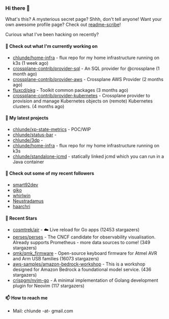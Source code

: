 ### Hi there 👋

What's this? A mysterious secret page? Shhh, don't tell anyone!
Want your own awesome profile page? Check out [readme-scribe](https://github.com/muesli/readme-scribe)!

Curious what I've been hacking on recently?

#### 👷 Check out what I'm currently working on

- [chlunde/home-infra](https://github.com/chlunde/home-infra) - flux repo for my home infrastructure running on k3s  (1 week ago)
- [crossplane-contrib/provider-sql](https://github.com/crossplane-contrib/provider-sql) - An SQL provider for @crossplane (1 month ago)
- [crossplane-contrib/provider-aws](https://github.com/crossplane-contrib/provider-aws) - Crossplane AWS Provider (2 months ago)
- [fluxcd/pkg](https://github.com/fluxcd/pkg) - Toolkit common packages (3 months ago)
- [crossplane-contrib/provider-kubernetes](https://github.com/crossplane-contrib/provider-kubernetes) - Crossplane provider to provision and manage Kubernetes objects on (remote) Kubernetes clusters. (4 months ago)

#### 🌱 My latest projects

- [chlunde/xp-state-metrics](https://github.com/chlunde/xp-state-metrics) - POC/WIP
- [chlunde/status-bar](https://github.com/chlunde/status-bar) - 
- [chlunde/3dp](https://github.com/chlunde/3dp) - 
- [chlunde/home-infra](https://github.com/chlunde/home-infra) - flux repo for my home infrastructure running on k3s 
- [chlunde/standalone-jcmd](https://github.com/chlunde/standalone-jcmd) - statically linked jcmd which you can run in a Java container



#### 👯 Check out some of my recent followers

- [smart92dev](https://github.com/smart92dev)
- [giko](https://github.com/giko)
- [whirlwin](https://github.com/whirlwin)
- [Neustradamus](https://github.com/Neustradamus)
- [haarchri](https://github.com/haarchri)

#### 🌟 Recent Stars

- [cosmtrek/air](https://github.com/cosmtrek/air) - ☁️ Live reload for Go apps (12453 stargazers)
- [perses/perses](https://github.com/perses/perses) - The CNCF candidate for observability visualisation. Already supports Prometheus - more data sources to come! (349 stargazers)
- [qmk/qmk_firmware](https://github.com/qmk/qmk_firmware) - Open-source keyboard firmware for Atmel AVR and Arm USB families (16073 stargazers)
- [aws-samples/amazon-bedrock-workshop](https://github.com/aws-samples/amazon-bedrock-workshop) - This is a workshop designed for Amazon Bedrock a foundational model service.   (436 stargazers)
- [crispgm/nvim-go](https://github.com/crispgm/nvim-go) - A minimal implementation of Golang development plugin for Neovim (117 stargazers)

#### 📫 How to reach me

- Mail: chlunde -at- gmail.com
